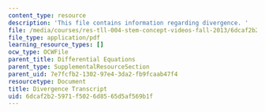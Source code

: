 ```yaml
---
content_type: resource
description: 'This file contains information regarding divergence. '
file: /media/courses/res-tll-004-stem-concept-videos-fall-2013/6dcaf2b25971f5026d8565d5af569b1f_MITRES_TLL-004F13_Diverge.pdf
file_type: application/pdf
learning_resource_types: []
ocw_type: OCWFile
parent_title: Differential Equations
parent_type: SupplementalResourceSection
parent_uid: 7e7fcfb2-1302-97e4-3da2-fb9fcaab47f4
resourcetype: Document
title: Divergence Transcript
uid: 6dcaf2b2-5971-f502-6d85-65d5af569b1f
---
```

